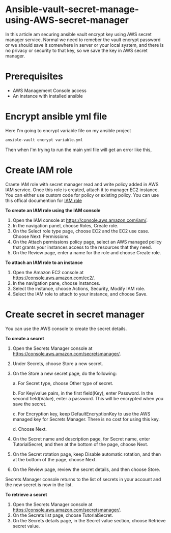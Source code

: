 # Ansible-vault-secret-manage-using-AWS-secret-manager

In this article am securing ansible vault encrypt key using AWS secret manager service. Normal we need to remeber the vault encrypt password or we should save it somewhere in server or your local system, and there is no privacy or security to that key, so we save the key in AWS secret manager.

# Prerequisites

- AWS Management Console access
- An instance with installed ansible

# Encrypt ansible yml file

Here I'm going to encrypt variable file on my ansible project

```bash
ansible-vault encrypt variable.yml
```

Then when I'm trying to run the main yml file will get an error like this,


# Create IAM role

Craete IAM role with secret manager read and write policy added in AWS IAM service. Once this role is created, attach it to manager EC2 instance. You can either use custom code for policy or existing policy. You can use this offical documention for [IAM role](https://docs.aws.amazon.com/AWSEC2/latest/UserGuide/iam-roles-for-amazon-ec2.html)

**To create an IAM role using the IAM console**

  1. Open the IAM console at https://console.aws.amazon.com/iam/.
  2. In the navigation panel, choose Roles, Create role.
  3. On the Select role type page, choose EC2 and the EC2 use case. Choose Next: Permissions.
  4. On the Attach permissions policy page, select an AWS managed policy that grants your instances access to the resources that they need.
  5. On the Review page, enter a name for the role and choose Create role.

**To attach an IAM role to an instance**

   1. Open the Amazon EC2 console at https://console.aws.amazon.com/ec2/.
   2. In the navigation pane, choose Instances.
   3. Select the instance, choose Actions, Security, Modify IAM role.
   4. Select the IAM role to attach to your instance, and choose Save.

#  Create secret in secret manager

You can use the AWS console to create the secret details.

**To create a secret**

   1. Open the Secrets Manager console at https://console.aws.amazon.com/secretsmanager/.
   2. Under Secrets, choose Store a new secret.
   3. On the Store a new secret page, do the following:
   
      a. For Secret type, choose Other type of secret.
      
      b. For Key/value pairs, in the first field(Key), enter Password. In the second field(Value), enter a password. This will be encrypted when you save the secret.
      
      c. For Encryption key, keep DefaultEncryptionKey to use the AWS managed key for Secrets Manager. There is no cost for using this key.
      
      d. Choose Next.
      
   4. On the Secret name and description page, for Secret name, enter TutorialSecret, and then at the bottom of the page, choose Next.
   5. On the Secret rotation page, keep Disable automatic rotation, and then at the bottom of the page, choose Next.
   6. On the Review page, review the secret details, and then choose Store.

Secrets Manager console returns to the list of secrets in your account and the new secret is now in the list.

**To retrieve a secret**

   1. Open the Secrets Manager console at https://console.aws.amazon.com/secretsmanager/.
   2. On the Secrets list page, choose TutorialSecret.
   3. On the Secrets details page, in the Secret value section, choose Retrieve secret value.
